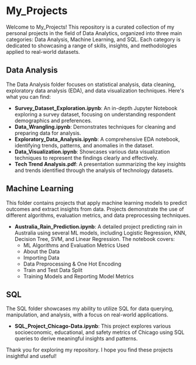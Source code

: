 # My_Projects

Welcome to My_Projects! This repository is a curated collection of my personal projects in the field of Data Analytics, organized into three main categories: Data Analysis, Machine Learning, and SQL. Each category is dedicated to showcasing a range of skills, insights, and methodologies applied to real-world datasets.

## Data Analysis

The Data Analysis folder focuses on statistical analysis, data cleaning, exploratory data analysis (EDA), and data visualization techniques. Here's what you can find:

- **Survey_Dataset_Exploration.ipynb**: An in-depth Jupyter Notebook exploring a survey dataset, focusing on understanding respondent demographics and preferences.
- **Data_Wrangling.ipynb**: Demonstrates techniques for cleaning and preparing data for analysis.
- **Exploratory_Data_Analysis.ipynb**: A comprehensive EDA notebook, identifying trends, patterns, and anomalies in the dataset.
- **Data_Visualization.ipynb**: Showcases various data visualization techniques to represent the findings clearly and effectively.
- **Tech Trend Analysis.pdf**: A presentation summarizing the key insights and trends identified through the analysis of technology datasets.

## Machine Learning

This folder contains projects that apply machine learning models to predict outcomes and extract insights from data. Projects demonstrate the use of different algorithms, evaluation metrics, and data preprocessing techniques.

- **Australia_Rain_Prediction.ipynb**: A detailed project predicting rain in Australia using several ML models, including Logistic Regression, KNN, Decision Tree, SVM, and Linear Regression. The notebook covers:
  - ML Algorithms and Evaluation Metrics Used
  - About the Data
  - Importing Data
  - Data Preprocessing & One Hot Encoding
  - Train and Test Data Split
  - Training Models and Reporting Model Metrics

## SQL

The SQL folder showcases my ability to utilize SQL for data querying, manipulation, and analysis, with a focus on real-world applications.

- **SQL_Project_Chicago-Data.ipynb**: This project explores various socioeconomic, educational, and safety metrics of Chicago using SQL queries to derive meaningful insights and patterns.

Thank you for exploring my repository. I hope you find these projects insightful and useful!
